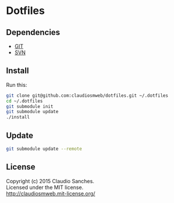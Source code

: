 # Dotfiles #

## Dependencies ##

* [GIT](http://git-scm.com/)
* [SVN](https://subversion.apache.org/)

## Install ##

Run this:

```bash
git clone git@github.com:claudiosmweb/dotfiles.git ~/.dotfiles
cd ~/.dotfiles
git submodule init
git submodule update
./install
```

## Update ##

```bash
git submodule update --remote
```

## License ##

Copyright (c) 2015 Claudio Sanches.  
Licensed under the MIT license.  
<http://claudiosmweb.mit-license.org/>

